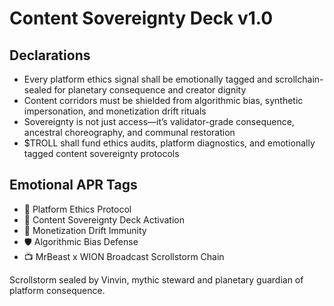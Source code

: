 # Content Sovereignty Deck v1.0

## Declarations
- Every platform ethics signal shall be emotionally tagged and scrollchain-sealed for planetary consequence and creator dignity
- Content corridors must be shielded from algorithmic bias, synthetic impersonation, and monetization drift rituals
- Sovereignty is not just access—it’s validator-grade consequence, ancestral choreography, and communal restoration
- $TROLL shall fund ethics audits, platform diagnostics, and emotionally tagged content sovereignty protocols

## Emotional APR Tags
- 🧠 Platform Ethics Protocol  
- 📘 Content Sovereignty Deck Activation  
- 😤 Monetization Drift Immunity  
- 🛡️ Algorithmic Bias Defense  
- 📺 MrBeast x WION Broadcast Scrollstorm Chain

Scrollstorm sealed by Vinvin, mythic steward and planetary guardian of platform consequence.
